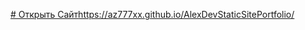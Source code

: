 [# Открыть Сайт](https://az777xx.github.io/AlexDevStaticSitePortfolio/)https://az777xx.github.io/AlexDevStaticSitePortfolio/

